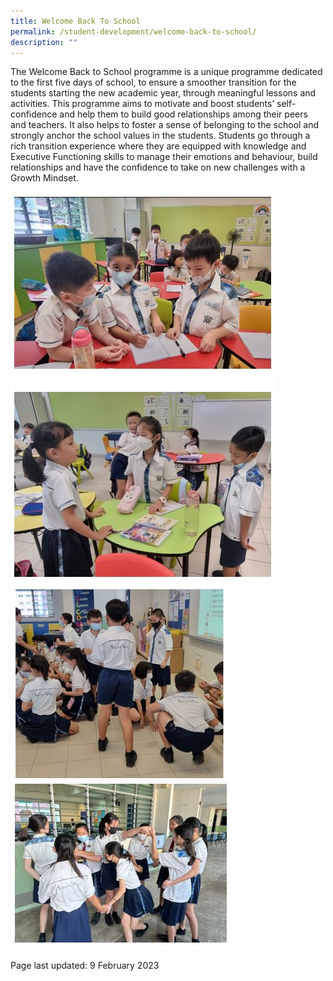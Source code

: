 ```yaml
---
title: Welcome Back To School
permalink: /student-development/welcome-back-to-school/
description: ""
---
```

<p>The Welcome Back to School programme is a unique programme dedicated to the first five days of school, to ensure a smoother transition for the students starting the new academic year, through meaningful lessons and activities. This programme aims to motivate and boost students’ self-confidence and help them to build good relationships among their peers and teachers. It also helps to foster a sense of belonging to the school and strongly anchor the school values in the students. Students go through a rich transition experience where they are equipped with knowledge and Executive Functioning skills to manage their emotions and behaviour, build relationships and have the confidence to take on new
challenges with a Growth Mindset.</p>
<img src="/images/WBTS1.jpg">
<img src="/images/WBTS2.jpg">
<p>Page last updated: 9 February 2023</p>